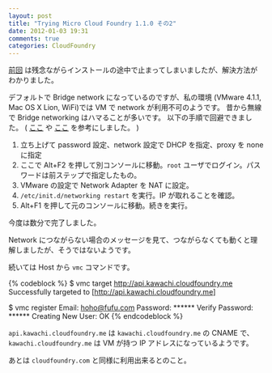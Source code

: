 ```yaml
---
layout: post
title: "Trying Micro Cloud Foundry 1.1.0 その2"
date: 2012-01-03 19:31
comments: true
categories: CloudFoundry
---
```

[前回](http://tkawachi.github.com/blog/2012/01/03/trying-micro-cloud-foundry-1-dot-1-0/)
は残念ながらインストールの途中で止まってしまいましたが、解決方法がわかりました。

デフォルトで Bridge network になっているのですが、私の環境
(VMware 4.1.1, Mac OS X Lion, WiFi)では VM で network が利用不可のようです。
昔から無線で Bridge networking はハマることが多いです。
以下の手順で回避できました。
(
[ここ](http://support.cloudfoundry.com/entries/20382148-unable-to-cloudfoundry-com)
や
[ここ](http://support.cloudfoundry.com/entries/20387172-unable-to-contact-cloudfoundry-com-to-redeem-configuration-token)
を参考にしました。
)
<!-- more -->

1. 立ち上げて password 設定、network 設定で DHCP を指定、proxy を none に指定
1. ここで Alt+F2 を押して別コンソールに移動。`root` ユーザでログイン。パスワードは前ステップで指定したもの。
1. VMware の設定で Network Adapter を NAT に設定。
1. `/etc/init.d/networking restart` を実行。IP が取れることを確認。
1. Alt+F1 を押して元のコンソールに移動。続きを実行。

今度は数分で完了しました。

Network につながらない場合のメッセージを見て、つながらなくても動くと理解しましたが、そうではないようです。

続いては Host から `vmc` コマンドです。

{% codeblock %}
$ vmc target http://api.kawachi.cloudfoundry.me
Successfully targeted to [http://api.kawachi.cloudfoundry.me]

$ vmc register
Email: hoho@fufu.com
Password: ******
Verify Password: ******
Creating New User: OK
{% endcodeblock %}

`api.kawachi.cloudfoundry.me` は `kawachi.cloudfoundry.me` の CNAME で、
`kawachi.cloudfoundry.me` は VM が持つ IP アドレスになっているようです。

あとは `cloudfoundry.com` と同様に利用出来るとのこと。